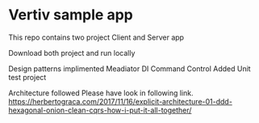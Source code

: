 # Vertiv sample app

This repo contains two project Client and Server app

Download both project and run locally 

Design patterns implimented 
Meadiator 
DI
Command Control
Added Unit test project

Architecture followed Please have look in following link.
https://herbertograca.com/2017/11/16/explicit-architecture-01-ddd-hexagonal-onion-clean-cqrs-how-i-put-it-all-together/
